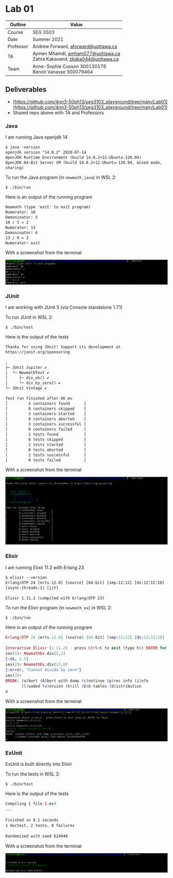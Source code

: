 # Lab 01

| Outline | Value |
| --- | --- |
| Course | SEG 3503 |
| Date | Summer 2021 |
| Professor | Andrew Forward, aforward@uottawa.ca |
| TA | Aymen Mhamdi, amham077@uottawa.ca <br> Zahra Kakavand, zkaka044@uottawa.ca|
| Team | Anne-Sophie Cusson 300130176<br>Benoit Vanasse 300079464 |

## Deliverables

* [https://github.com/4nn3-50ph13/seg3103_playground/tree/main/Lab01](https://github.com/4nn3-50ph13/seg3103_playground/tree/main/Lab01)
* Shared repo above with TA and Professors

### Java

I am running Java openjdk 14

```
$ java -version
openjdk version "14.0.2" 2020-07-14
OpenJDK Runtime Environment (build 14.0.2+12-Ubuntu-120.04)
OpenJDK 64-Bit Server VM (build 14.0.2+12-Ubuntu-120.04, mixed mode, sharing)
```

To run the Java program (in `newmath_java`) in WSL 2:

```
$ ./bin/run
```

Here is an output of the running program

```
Newmath (type 'exit' to exit program)
Numerator: 10
Demoninator: 5
10 / 5 = 2
Numerator: 13
Demoninator: 6
13 / 6 = 2
Numerator: exit
```

With a screenshot from the terminal

![Running Java in the console](assets/java_main.PNG)


### JUnit

I am working with JUnit 5 (via Console standalone 1.7.1)

To run JUnit in WSL 2:

```
$ ./bin/test
```

Here is the output of the tests

```
Thanks for using JUnit! Support its development at https://junit.org/sponsoring

╷
├─ JUnit Jupiter ✔
│  └─ NewmathTest ✔
│     ├─ div_ok() ✔
│     └─ div_by_zero() ✔
└─ JUnit Vintage ✔

Test run finished after 86 ms
[         3 containers found      ]
[         0 containers skipped    ]
[         3 containers started    ]
[         0 containers aborted    ]
[         3 containers successful ]
[         0 containers failed     ]
[         2 tests found           ]
[         0 tests skipped         ]
[         2 tests started         ]
[         0 tests aborted         ]
[         2 tests successful      ]
[         0 tests failed          ]
```

With a screenshot from the terminal

![Running JUnit in the console](assets/junit_main.PNG)



### Elixir

I am running Elixir 11.2 with Erlang 23

```
$ elixir --version
Erlang/OTP 24 [erts-12.0] [source] [64-bit] [smp:12:12] [ds:12:12:10] [async-threads:1] [jit]

Elixir 1.11.2 (compiled with Erlang/OTP 23)
```

To run the Elixir program (in `newmath_ex`) in WSL 2:

```
$ ./bin/run
```

Here is an output of the running program

```elixir
Erlang/OTP 24 [erts-12.0] [source] [64-bit] [smp:12:12] [ds:12:12:10] [async-threads:1] [jit]

Interactive Elixir (1.11.2) - press Ctrl+C to exit (type h() ENTER for help)
iex(1)> NewmathEx.div(5,2)
{:ok, 2.5}
iex(2)> NewmathEx.div(13,0)
{:error, "Cannot divide by zero"}
iex(3)>
BREAK: (a)bort (A)bort with dump (c)ontinue (p)roc info (i)nfo
       (l)oaded (v)ersion (k)ill (D)b-tables (d)istribution
a
```

With a screenshot from the terminal

![Running Elixir in the console](assets/elixir_iex.PNG)

### ExUnit

ExUnit is built directly into Elixir

To run the tests in WSL 2:

```
$ ./bin/test
```

Here is the output of the tests

```bash
Compiling 1 file (.ex)
...

Finished in 0.1 seconds
1 doctest, 2 tests, 0 failures

Randomized with seed 624948
```

With a screenshot from the terminal

![Running ExUnit in the console](assets/exunit_main.PNG)
